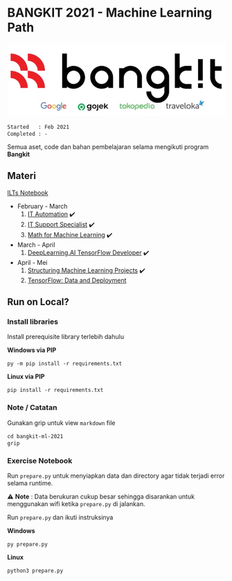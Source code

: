 # BANGKIT 2021 - Machine Learning Path

<p align="center">
  <img src="Bangkit.png" />
</p>

```
Started   : Feb 2021
Completed : -
```

Semua aset, code dan bahan pembelajaran selama mengikuti program **Bangkit**

## Materi 

[ILTs Notebook](Notebook)

* February - March<br>
  1. [IT Automation](IT%20Automation/README.md) :heavy_check_mark:
  2. [IT Support Specialist](IT%20Supports%20Specialist/README.md) :heavy_check_mark:
  3. [Math for Machine Learning](Math%20for%20Machine%20Learning/README.md) :heavy_check_mark:
* March - April<br>
  1. [DeepLearning.AI TensorFlow Developer](DeepLearning.AI%20TensorFlow%20Developer/README.md) :heavy_check_mark:
* April - Mei<br>
  1. [Structuring Machine Learning Projects](Structuring%20Machine%20Learning%20Projects/README.md) :heavy_check_mark:
  2. [TensorFlow: Data and Deployment](TensorFlow%20-%20Data%20and%20Deployment/README.md)

## Run on Local?

### Install libraries

Install prerequisite library terlebih dahulu

**Windows via PIP**

```
py -m pip install -r requirements.txt
```

**Linux via PIP**

```
pip install -r requirements.txt
```
### Note / Catatan

Gunakan grip untuk view `markdown` file

```
cd bangkit-ml-2021
grip
```

### Exercise Notebook

Run `prepare.py` untuk menyiapkan data dan directory agar tidak terjadi error selama runtime.

:warning: **Note** : Data berukuran cukup besar sehingga disarankan untuk menggunakan wifi ketika `prepare.py` di jalankan.

Run `prepare.py` dan ikuti instruksinya

**Windows**

```
py prepare.py
```

**Linux**

```
python3 prepare.py
```
